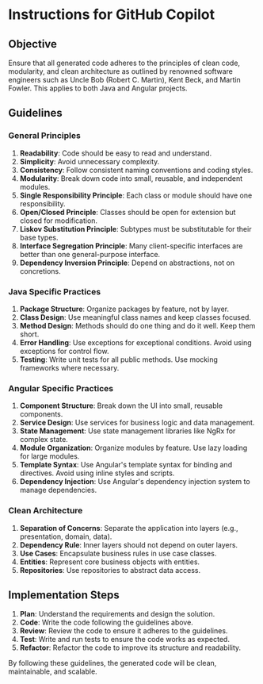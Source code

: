 # Instructions for GitHub Copilot

## Objective
Ensure that all generated code adheres to the principles of clean code, modularity, and clean architecture as outlined by renowned software engineers such as Uncle Bob (Robert C. Martin), Kent Beck, and Martin Fowler. This applies to both Java and Angular projects.

## Guidelines

### General Principles
1. **Readability**: Code should be easy to read and understand.
2. **Simplicity**: Avoid unnecessary complexity.
3. **Consistency**: Follow consistent naming conventions and coding styles.
4. **Modularity**: Break down code into small, reusable, and independent modules.
5. **Single Responsibility Principle**: Each class or module should have one responsibility.
6. **Open/Closed Principle**: Classes should be open for extension but closed for modification.
7. **Liskov Substitution Principle**: Subtypes must be substitutable for their base types.
8. **Interface Segregation Principle**: Many client-specific interfaces are better than one general-purpose interface.
9. **Dependency Inversion Principle**: Depend on abstractions, not on concretions.

### Java Specific Practices
1. **Package Structure**: Organize packages by feature, not by layer.
2. **Class Design**: Use meaningful class names and keep classes focused.
3. **Method Design**: Methods should do one thing and do it well. Keep them short.
4. **Error Handling**: Use exceptions for exceptional conditions. Avoid using exceptions for control flow.
5. **Testing**: Write unit tests for all public methods. Use mocking frameworks where necessary.

### Angular Specific Practices
1. **Component Structure**: Break down the UI into small, reusable components.
2. **Service Design**: Use services for business logic and data management.
3. **State Management**: Use state management libraries like NgRx for complex state.
4. **Module Organization**: Organize modules by feature. Use lazy loading for large modules.
5. **Template Syntax**: Use Angular's template syntax for binding and directives. Avoid using inline styles and scripts.
6. **Dependency Injection**: Use Angular's dependency injection system to manage dependencies.

### Clean Architecture
1. **Separation of Concerns**: Separate the application into layers (e.g., presentation, domain, data).
2. **Dependency Rule**: Inner layers should not depend on outer layers.
3. **Use Cases**: Encapsulate business rules in use case classes.
4. **Entities**: Represent core business objects with entities.
5. **Repositories**: Use repositories to abstract data access.

## Implementation Steps
1. **Plan**: Understand the requirements and design the solution.
2. **Code**: Write the code following the guidelines above.
3. **Review**: Review the code to ensure it adheres to the guidelines.
4. **Test**: Write and run tests to ensure the code works as expected.
5. **Refactor**: Refactor the code to improve its structure and readability.

By following these guidelines, the generated code will be clean, maintainable, and scalable.
